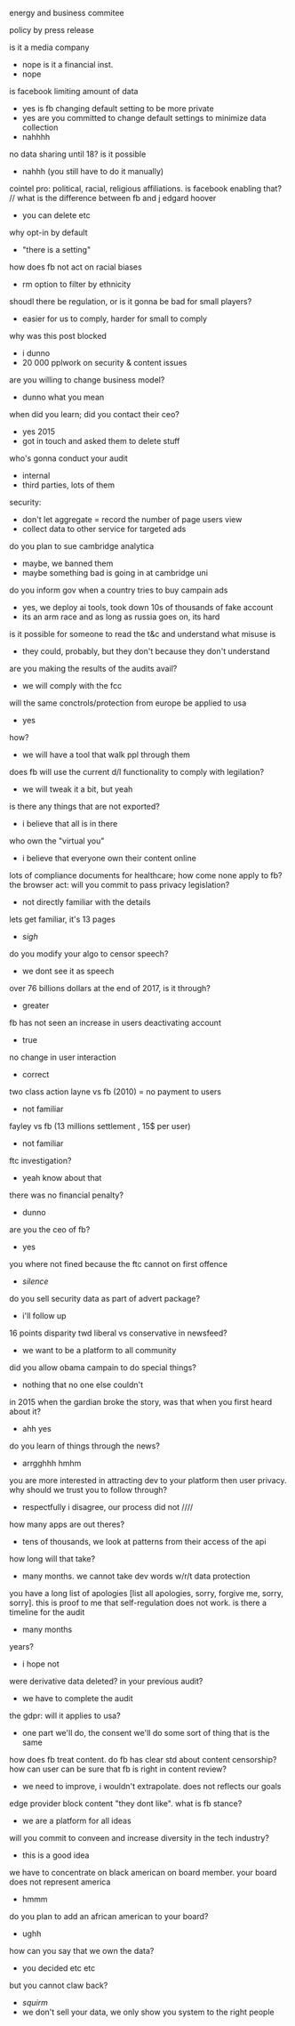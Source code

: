 energy and business commitee

policy by press release

is it a media company
 - nope 
is it a financial inst.
 - nope

is facebook limiting amount of data
 - yes
is fb changing default setting to be more private
 - yes
are you committed to change default settings to minimize data collection
 - nahhhh

 no data sharing until 18? is it possible
 - nahhh (you still have to do it manually)

cointel pro: political, racial, religious affiliations. is facebook enabling that?
 // what is the difference between fb and j edgard hoover
 - you can delete etc

why opt-in by default
 - "there is a setting"

how does fb not act on racial biases
 - rm option to filter by ethnicity

shoudl there be regulation, or is it gonna be bad for small players?
 - easier for us to comply, harder for small to comply

why was this post blocked
 - i dunno
 - 20 000  pplwork on security & content issues

are you willing to change business model?
 - dunno what you mean

when did you learn; did you contact their ceo?
 - yes 2015
 - got in touch and asked them to delete stuff

who's gonna conduct your audit
 - internal
 - third parties, lots of them

security:
 - don't let aggregate = record the number of page users view
 - collect data to other service for targeted ads

do you plan to sue cambridge analytica
  - maybe, we banned them
  - maybe something bad is going in at cambridge uni

do you inform gov when a country tries to buy campain ads
 - yes, we deploy ai tools, took down 10s of thousands of fake account
 - its an arm race and as long as russia goes on, its hard

is it possible for someone to read the t&c and understand what misuse is
 - they could, probably, but they don't because they don't understand

are you making the results of the audits avail?
 - we will comply with the fcc

will the same conctrols/protection from europe be applied to usa
 - yes

how?
 - we will have a tool that walk ppl through them

does fb will use the current d/l functionality to comply with legilation?
 - we will tweak it a bit, but yeah

is there any things that are not exported?
 - i believe that all is in there

who own the "virtual you"
 - i believe that everyone own their content online

lots of compliance documents for healthcare; how come none apply to fb? the browser act: will you commit to pass privacy legislation?
 - not directly familiar with the details

lets get familiar, it's 13 pages
 - *sigh*

do you modify your algo to censor speech?
 - we dont see it as speech

over 76 billions dollars at the end of 2017, is it through?
 - greater

fb has not seen an increase in users deactivating account
 - true

no change in user interaction
 - correct

two class action layne vs fb (2010) = no payment to users
 - not familiar

fayley vs fb (13 millions settlement , 15$ per user)
 - not familiar

ftc investigation?
 - yeah know about that

there was no financial penalty?
 - dunno

are you the ceo of fb?
 - yes

you where not fined because the ftc cannot on first offence
 - *silence*

do you sell security data as part of advert package?
 - i'll follow up

16 points disparity twd liberal vs conservative in newsfeed?
 - we want to be a platform to all community

did you allow obama campain to do special things?
 - nothing that no one else couldn't

in 2015 when the gardian broke the story, was that when you first heard about it?
 - ahh yes

do you learn of things through the news?
 - arrgghhh hmhm

you are more interested in attracting dev to your platform then user privacy. why should we trust you to follow through?
 - respectfully i disagree, our process did not ////

how many apps are out theres?
 - tens of thousands, we look at patterns from their access of the api

how long will that take?
 - many months. we cannot take dev words w/r/t data protection

you have a long list of apologies [list all apologies, sorry, forgive me, sorry, sorry]. this is proof to me that self-regulation does not work. is there a timeline for the audit
 - many months

years?
 - i hope not

were derivative data deleted? in your previous audit?
 - we have to complete the audit

the gdpr: will it applies to usa?
 - one part we'll do, the consent we'll do some sort of thing that is the same

how does fb treat content. do fb has clear std about content censorship? how can user can be sure that fb is right in content review?
 - we need to improve, i wouldn't extrapolate. does not reflects our goals

edge provider block content "they dont like". what is fb stance?
  - we are a platform for all ideas

will you commit to conveen and increase diversity in the tech industry?
 - this is a good idea

 we have to concentrate on black american on board member. your board does not represent america
 - hmmm

do you plan to add an african american to your board?
 - ughh 

how can you say that we own the data?
 - you decided etc etc

but you cannot claw back?
 - *squirm*
 - we don't sell your data, we only show you system to the right people
